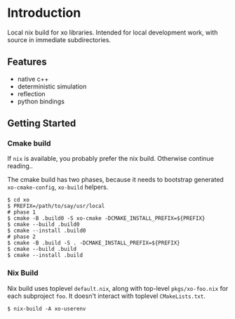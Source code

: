 # Introduction

Local nix build for xo libraries.
Intended for local development work, with source in immediate subdirectories.

## Features

- native c++
- deterministic simulation
- reflection
- python bindings

## Getting Started

### Cmake build

If `nix` is available, you probably prefer the nix build.
Otherwise continue reading..

The cmake build has two phases, because it needs to bootstrap
generated `xo-cmake-config`, `xo-build` helpers.

```
$ cd xo
$ PREFIX=/path/to/say/usr/local
# phase 1
$ cmake -B .build0 -S xo-cmake -DCMAKE_INSTALL_PREFIX=${PREFIX}
$ cmake --build .build0
$ cmake --install .build0
# phase 2
$ cmake -B .build -S . -DCMAKE_INSTALL_PREFIX=${PREFIX}
$ cmake --build .build
$ cmake --install .build
```

### Nix Build

Nix build uses toplevel `default.nix`,
along with top-level `pkgs/xo-foo.nix` for each subproject `foo`.
It doesn't interact with toplevel `CMakeLists.txt`.

```
$ nix-build -A xo-userenv
```

